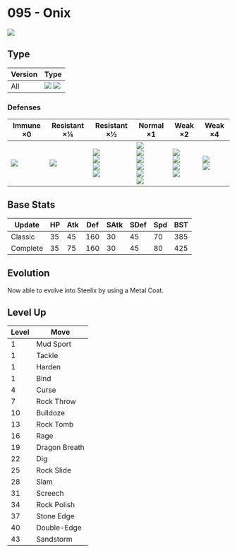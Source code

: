 # 095 - Onix
![][095]

## Type

Version | Type
---     | ---
All     | ![][rock]  ![][ground]

### Defenses

Immune ×0         | Resistant ×¼    | Resistant ×½                                             | Normal ×1                                                                            | Weak ×2                                                    | Weak ×4
---               | ---             | ---                                                      | ---                                                                                  | ---                                                        | ---
![][electric]<br> | ![][poison]<br> | ![][normal]<br>![][flying]<br>![][rock]<br>![][fire]<br> | ![][bug]<br>![][ghost]<br>![][psychic]<br>![][dragon]<br>![][dark]<br>![][fairy]<br> | ![][fighting]<br>![][ground]<br>![][steel]<br>![][ice]<br> | ![][water]<br>![][grass]<br>

## Base Stats

Update   | HP  | Atk | Def | SAtk | SDef | Spd | BST
---      | --- | --- | --- | ---  | ---  | --- | ---
Classic  | 35  | 45  | 160 | 30   | 45   | 70  | 385
Complete | 35  | 75  | 160 | 30   | 45   | 80  | 425

## Evolution
Now able to evolve into Steelix by using a Metal Coat.

## Level Up

Level | Move
---   | ---
1     | Mud Sport
1     | Tackle
1     | Harden
1     | Bind
4     | Curse
7     | Rock Throw
10    | Bulldoze
13    | Rock Tomb
16    | Rage
19    | Dragon Breath
22    | Dig
25    | Rock Slide
28    | Slam
31    | Screech
34    | Rock Polish
37    | Stone Edge
40    | Double-Edge
43    | Sandstorm

[095]: ../img/pokemon/095.png
[normal]: ../img/types/normal.png
[fire]: ../img/types/fire.png
[fighting]: ../img/types/fighting.png
[water]: ../img/types/water.png
[flying]: ../img/types/flying.png
[grass]: ../img/types/grass.png
[poison]: ../img/types/poison.png
[electric]: ../img/types/electric.png
[ground]: ../img/types/ground.png
[psychic]: ../img/types/psychic.png
[rock]: ../img/types/rock.png
[ice]: ../img/types/ice.png
[bug]: ../img/types/bug.png
[dragon]: ../img/types/dragon.png
[ghost]: ../img/types/ghost.png
[dark]: ../img/types/dark.png
[steel]: ../img/types/steel.png
[fairy]: ../img/types/fairy.png
